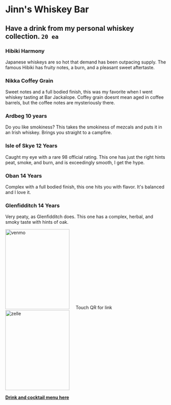 # Jinn's Whiskey Bar 
## Have a drink from my personal whiskey collection. `20 ea`

### Hibiki Harmony
Japanese whiskeys are so hot that demand has been outpacing supply. The famous Hibiki has fruity notes, a burn, and a pleasant sweet aftertaste.  

### Nikka Coffey Grain
Sweet notes and a full bodied finish, this was my favorite when I went whiskey tasting at Bar Jackalope. Coffey grain doesnt mean aged in coffee barrels, but the coffee notes are mysteriously there. 

### Ardbeg 10 years
Do you like smokiness? This takes the smokiness of mezcals and puts it in an Irish whiskey. Brings you straight to a campfire. 

### Isle of Skye 12 Years
Caught my eye with a rare 98 official rating.  This one has just the right hints peat, smoke, and burn, and is exceedingly smooth, I get the hype.  

### Oban 14 Years
Complex with a full bodied finish, this one hits you with flavor. It's balanced and I love it. 

### Glenfidditch 14 Years
Very peaty, as Glenfidditch does. This one has a complex, herbal, and smoky taste with hints of oak. 

<a href="https://venmo.com/u/heyyyyjinn"><img src="qr1.jpg" alt="venmo" style="width: 200px; height: 250px;"></a>    &nbsp;   &nbsp;  Touch QR for link &nbsp;   &nbsp;    <a href="https://enroll.zellepay.com/qr-codes?data=eyJuYW1lIjoiSk9OQVRIQU4iLCJ0b2tlbiI6Imp5b3VuZzA2OTZAZ21haWwuY29tIn0="><img src="qr2.jpg" alt="zelle" style="width: 200px; height: 250px;"></a>

**[Drink and cocktail menu here](https://www.spinandsip.com/axmenu)**
